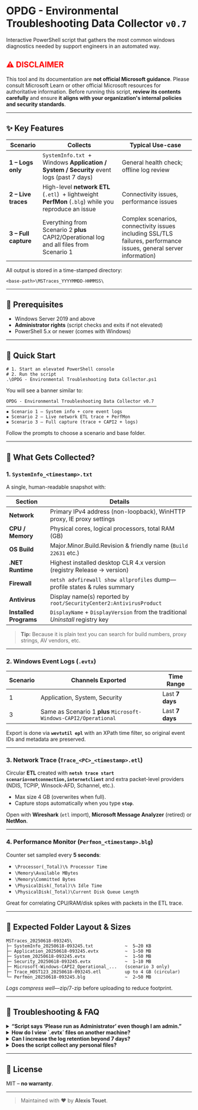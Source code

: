 # OPDG - Environmental Troubleshooting Data Collector `v0.7`
Interactive PowerShell script that gathers the most common windows diagnostics needed by support engineers in an automated way. 


<h2 style="color:red;">⚠️ DISCLAIMER</h2 style="color:red;">

This tool and its documentation are **not official Microsoft guidance**. Please consult Microsoft Learn or other official Microsoft resources for authoritative information.  Before running this script, **review its contents carefully** and ensure **it aligns with your organization's internal policies and security standards**.


---

## ✨ Key Features
| Scenario | Collects | Typical Use-case |
|----------|----------|------------------|
| **1 – Logs only** | `SystemInfo.txt` &nbsp;+ Windows **Application / System / Security** event logs (past 7 days) | General health check; offline log review |
| **2 – Live traces** | High-level **network ETL** (`.etl`) &nbsp;+ lightweight **PerfMon** (`.blg`) while you reproduce an issue | Connectivity issues, performance issues |
| **3 – Full capture** | Everything from Scenario&nbsp;2 **plus** CAPI2/Operational log and all files from Scenario&nbsp;1 | Complex scenarios, connectivity issues including SSL/TLS failures, performance issues, general server information) |

All output is stored in a time-stamped directory:

    <base-path>\MSTraces_YYYYMMDD-HHMMSS\

---

## 🔧 Prerequisites
* Windows Server 2019 and above
* **Administrator rights** (script checks and exits if not elevated)  
* PowerShell 5.x or newer (comes with Windows)  

---

## 🚀 Quick Start


    # 1. Start an elevated PowerShell console
    # 2. Run the script
    .\OPDG - Environmental Troubleshooting Data Collector.ps1

You will see a banner similar to:

    OPDG - Environmental Troubleshooting Data Collector v0.7
    ─────────────────────────────────────────────────────────
    ▪ Scenario 1 – System info + core event logs
    ▪ Scenario 2 – Live network ETL trace + PerfMon
    ▪ Scenario 3 – Full capture (trace + CAPI2 + logs)

Follow the prompts to choose a scenario and base folder.

---

## 📂 What Gets Collected?

### 1. `SystemInfo_<timestamp>.txt`
A single, human-readable snapshot with:

| Section | Details |
|---------|---------|
| **Network** | Primary IPv4 address (non-loopback), WinHTTP proxy, IE proxy settings |
| **CPU / Memory** | Physical cores, logical processors, total RAM (GB) |
| **OS Build** | Major.Minor.Build.Revision & friendly name (`Build 22631` etc.) |
| **.NET Runtime** | Highest installed desktop CLR 4.x version (registry Release → version) |
| **Firewall** | `netsh advfirewall show allprofiles` dump—profile states & rules summary |
| **Antivirus** | Display name(s) reported by `root/SecurityCenter2:AntivirusProduct` |
| **Installed Programs** | `DisplayName` + `DisplayVersion` from the traditional *Uninstall* registry key |

> **Tip:** Because it is plain text you can search for build numbers, proxy strings, AV vendors, etc.

---

### 2. Windows Event Logs (`.evtx`)
| Scenario | Channels Exported | Time Range |
|----------|------------------|------------|
| 1 | Application, System, Security | Last **7 days** |
| 3 | Same as Scenario 1 **plus** `Microsoft-Windows-CAPI2/Operational` | Last **7 days** |

Export is done via **`wevtutil epl`** with an XPath time filter, so original event IDs and metadata are preserved.

---

### 3. Network Trace (`Trace_<PC>_<timestamp>.etl`)
Circular **ETL** created with **`netsh trace start scenario=netconnection,internetclient`** and extra packet-level providers (NDIS, TCPIP, Winsock-AFD, Schannel, etc.).

* Max size 4 GB (overwrites when full).  
* Capture stops automatically when you type **`stop`**.

Open with **Wireshark** (`etl` import), **Microsoft Message Analyzer** (retired) or **NetMon**.

---

### 4. Performance Monitor (`Perfmon_<timestamp>.blg`)
Counter set sampled every **5 seconds**:

* `\Processor(_Total)\% Processor Time`  
* `\Memory\Available MBytes`  
* `\Memory\Committed Bytes`  
* `\PhysicalDisk(_Total)\% Idle Time`  
* `\PhysicalDisk(_Total)\Current Disk Queue Length`  

Great for correlating CPU/RAM/disk spikes with packets in the ETL trace.

---

## 📏 Expected Folder Layout & Sizes

```
MSTraces_20250618-093245\
├─ SystemInfo_20250618-093245.txt            ~  5–20 KB
├─ Application_20250618-093245.evtx          ~  1–50 MB
├─ System_20250618-093245.evtx               ~  1–50 MB
├─ Security_20250618-093245.evtx             ~  1–10 MB
├─ Microsoft-Windows-CAPI2_Operational_...   (scenario 3 only)
├─ Trace_HOST123_20250618-093245.etl         up to 4 GB (circular)
└─ Perfmon_20250618-093245.blg               ~  2–50 MB
```

*Logs compress well*—zip/7-zip before uploading to reduce footprint.

---

## 🐛 Troubleshooting & FAQ

<details>
<summary><strong>“Script says ‘Please run as Administrator’ even though I am admin.”</strong></summary>

Launch PowerShell with **Run as administrator** (title bar shows *Administrator:*).  
Having admin rights in AD does not automatically elevate your shell.
</details>

<details>
<summary><strong>How do I view `.evtx` files on another machine?</strong></summary>

Copy the file and open with **Event Viewer → Action → Open Saved Log…**.  
No need to rename or import.
</details>

<details>
<summary><strong>Can I increase the log retention beyond 7 days?</strong></summary>

Yes—search for the variable **`$logDays`** in the script and adjust it.
</details>

<details>
<summary><strong>Does the script collect any personal files?</strong></summary>

No. It only queries system metadata, registry keys, and Windows logging APIs.  
Nothing from user documents, browser history, etc. is touched.
</details>

---

## 📜 License
MIT – **no warranty**.

---

> Maintained with ❤️ by **Alexis Touet**. 

